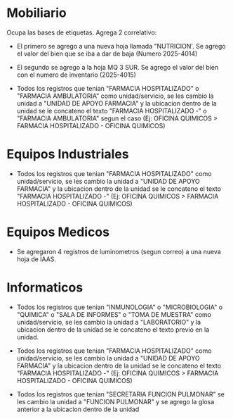 # Mobiliario

Ocupa las bases de etiquetas. Agrega 2 correlativo:

- El primero se agrego a una nueva hoja llamada "NUTRICION'. Se agrego el valor del bien que se iba a dar de baja (Numero 2025-4014)
- El segundo se agrego a la hoja MQ 3 SUR. Se agrego el valor del bien con el numero de inventario (2025-4015)

- Todos los registros que tenian "FARMACIA HOSPITALIZADO" o "FARMACIA AMBULATORIA" como unidad/servicio, se les cambio la unidad a "UNIDAD DE APOYO FARMACIA" y la ubicacion dentro de la unidad se le concateno el texto "FARMACIA HOSPITALIZADO -" o "FARMACIA AMBULATORIA" segun el caso (Ej: OFICINA QUIMICOS > FARMACIA HOSPITALIZADO - OFICINA QUIMICOS)

# Equipos Industriales

- Todos los registros que tenian "FARMACIA HOSPITALIZADO" como unidad/servicio, se les cambio la unidad a "UNIDAD DE APOYO FARMACIA" y la ubicacion dentro de la unidad se le concateno el texto "FARMACIA HOSPITALIZADO -" (Ej: OFICINA QUIMICOS > FARMACIA HOSPITALIZADO - OFICINA QUIMICOS)

# Equipos Medicos

- Se agregaron 4 registros de luminometros (segun correo) a una nueva hoja de IAAS.

# Informaticos

- Todos los registros que tenian "INMUNOLOGIA" o "MICROBIOLOGIA" o "QUIMICA" o "SALA DE INFORMES" o "TOMA DE MUESTRA" como unidad/servicio, se les cambio la unidad a "LABORATORIO" y la ubicacion dentro de la unidad se le concateno el texto previo en la unidad.

- Todos los registros que tenian "FARMACIA HOSPITALIZADO" como unidad/servicio, se les cambio la unidad a "UNIDAD DE APOYO FARMACIA" y la ubicacion dentro de la unidad se le concateno el texto "FARMACIA HOSPITALIZADO -" (Ej: OFICINA QUIMICOS > FARMACIA HOSPITALIZADO - OFICINA QUIMICOS)

- Todos los registros que tenian "SECRETARIA FUNCION PULMONAR" se les cambio la unidad a "FUNCION PULMONAR" y se agrego la glosa anterior a la ubicacion dentro de la unidad
